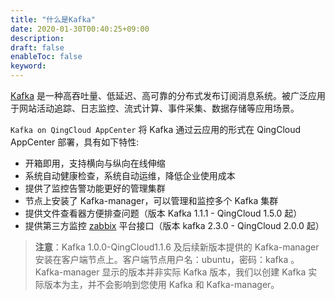 ```yaml
---
title: "什么是Kafka"
date: 2020-01-30T00:40:25+09:00
description: 
draft: false
enableToc: false
keyword: 
---
```


[Kafka](http://kafka.apache.org/) 是一种高吞吐量、低延迟、高可靠的分布式发布订阅消息系统。被广泛应用于网站活动追踪、日志监控、流式计算、事件采集、数据存储等应用场景。

`Kafka on QingCloud AppCenter` 将 Kafka 通过云应用的形式在 QingCloud AppCenter 部署，具有如下特性:

- 开箱即用，支持横向与纵向在线伸缩
- 系统自动健康检查，系统自动运维，降低企业使用成本
- 提供了监控告警功能更好的管理集群
- 节点上安装了 Kafka-manager，可以管理和监控多个 Kafka 集群
- 提供文件查看器方便排查问题（版本 Kafka 1.1.1 - QingCloud 1.5.0 起）
- 提供第三方监控 [zabbix](https://www.zabbix.com/) 平台接口（版本 kafka 2.3.0 - QingCloud 2.0.0 起）

>**注意**：Kafka 1.0.0-QingCloud1.1.6 及后续新版本提供的 Kafka-manager 安装在客户端节点上。客户端节点用户名：ubuntu，密码：kafka 。Kafka-manager 显示的版本并非实际 Kafka 版本，我们以创建 Kafka 实际版本为主，并不会影响到您使用 Kafka 和 Kafka-manager。